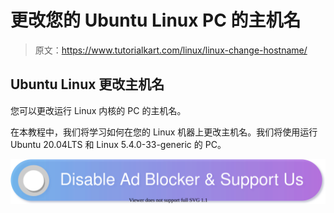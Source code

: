 # 更改您的 Ubuntu Linux PC 的主机名

> 原文：<https://www.tutorialkart.com/linux/linux-change-hostname/>

## Ubuntu Linux 更改主机名

您可以更改运行 Linux 内核的 PC 的主机名。

在本教程中，我们将学习如何在您的 Linux 机器上更改主机名。我们将使用运行 Ubuntu 20.04LTS 和 Linux 5.4.0-33-generic 的 PC。

[![](img/925da31b32d6bc3827932f6c8afb11bb.png)](https://www.tutorialkart.com/)
